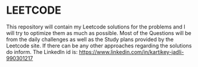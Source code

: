 # LEETCODE

This repository will contain my Leetcode solutions for the problems and I will try to optimize them as much as possible. Most of the Questions will be from the daily challenges as well as the Study plans provided by the Leetcode site.
If there can be any other approaches regarding the solutions do inform. The LinkedIn id is: https://www.linkedin.com/in/kartikey-jadli-990301217
